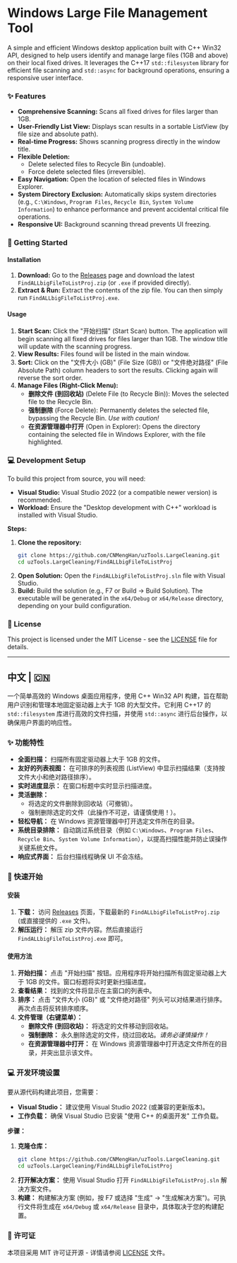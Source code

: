 # Windows Large File Management Tool

A simple and efficient Windows desktop application built with C++ Win32 API, designed to help users identify and manage large files (1GB and above) on their local fixed drives. It leverages the C++17 `std::filesystem` library for efficient file scanning and `std::async` for background operations, ensuring a responsive user interface.

### ✨ Features

*   **Comprehensive Scanning:** Scans all fixed drives for files larger than 1GB.
*   **User-Friendly List View:** Displays scan results in a sortable ListView (by file size and absolute path).
*   **Real-time Progress:** Shows scanning progress directly in the window title.
*   **Flexible Deletion:**
    *   Delete selected files to Recycle Bin (undoable).
    *   Force delete selected files (irreversible).
*   **Easy Navigation:** Open the location of selected files in Windows Explorer.
*   **System Directory Exclusion:** Automatically skips system directories (e.g., `C:\Windows`, `Program Files`, `Recycle Bin`, `System Volume Information`) to enhance performance and prevent accidental critical file operations.
*   **Responsive UI:** Background scanning thread prevents UI freezing.

### 🚀 Getting Started

#### Installation

1.  **Download:** Go to the [Releases](https://github.com/CNMengHan/uzTools.LargeCleaning/releases) page and download the latest `FindALLbigFileToListProj.zip` (or `.exe` if provided directly).
2.  **Extract & Run:** Extract the contents of the zip file. You can then simply run `FindALLbigFileToListProj.exe`.

#### Usage

1.  **Start Scan:** Click the "开始扫描" (Start Scan) button. The application will begin scanning all fixed drives for files larger than 1GB. The window title will update with the scanning progress.
2.  **View Results:** Files found will be listed in the main window.
3.  **Sort:** Click on the "文件大小 (GB)" (File Size (GB)) or "文件绝对路径" (File Absolute Path) column headers to sort the results. Clicking again will reverse the sort order.
4.  **Manage Files (Right-Click Menu):**
    *   **删除文件 (到回收站)** (Delete File (to Recycle Bin)): Moves the selected file to the Recycle Bin.
    *   **强制删除** (Force Delete): Permanently deletes the selected file, bypassing the Recycle Bin. *Use with caution!*
    *   **在资源管理器中打开** (Open in Explorer): Opens the directory containing the selected file in Windows Explorer, with the file highlighted.

### 💻 Development Setup

To build this project from source, you will need:

*   **Visual Studio:** Visual Studio 2022 (or a compatible newer version) is recommended.
*   **Workload:** Ensure the "Desktop development with C++" workload is installed with Visual Studio.

**Steps:**

1.  **Clone the repository:**
    ```bash
    git clone https://github.com/CNMengHan/uzTools.LargeCleaning.git
    cd uzTools.LargeCleaning/FindALLbigFileToListProj
    ```
2.  **Open Solution:** Open the `FindALLbigFileToListProj.sln` file with Visual Studio.
3.  **Build:** Build the solution (e.g., F7 or Build -> Build Solution). The executable will be generated in the `x64/Debug` or `x64/Release` directory, depending on your build configuration.

### 📄 License

This project is licensed under the MIT License - see the [LICENSE](LICENSE) file for details.

---

## 中文 | 🇨🇳

一个简单高效的 Windows 桌面应用程序，使用 C++ Win32 API 构建，旨在帮助用户识别和管理本地固定驱动器上大于 1GB 的大型文件。它利用 C++17 的 `std::filesystem` 库进行高效的文件扫描，并使用 `std::async` 进行后台操作，以确保用户界面的响应性。

### ✨ 功能特性

*   **全面扫描：** 扫描所有固定驱动器上大于 1GB 的文件。
*   **友好的列表视图：** 在可排序的列表视图 (ListView) 中显示扫描结果（支持按文件大小和绝对路径排序）。
*   **实时进度显示：** 在窗口标题中实时显示扫描进度。
*   **灵活删除：**
    *   将选定的文件删除到回收站（可撤销）。
    *   强制删除选定的文件（此操作不可逆，请谨慎使用！）。
*   **轻松导航：** 在 Windows 资源管理器中打开选定文件所在的目录。
*   **系统目录排除：** 自动跳过系统目录（例如 `C:\Windows`、`Program Files`、`Recycle Bin`、`System Volume Information`），以提高扫描性能并防止误操作关键系统文件。
*   **响应式界面：** 后台扫描线程确保 UI 不会冻结。

### 🚀 快速开始

#### 安装

1.  **下载：** 访问 [Releases](https://github.com/CNMengHan/uzTools.LargeCleaning/releases) 页面，下载最新的 `FindALLbigFileToListProj.zip` (或直接提供的 `.exe` 文件)。
2.  **解压运行：** 解压 zip 文件内容。然后直接运行 `FindALLbigFileToListProj.exe` 即可。

#### 使用方法

1.  **开始扫描：** 点击 "开始扫描" 按钮。应用程序将开始扫描所有固定驱动器上大于 1GB 的文件。窗口标题将实时更新扫描进度。
2.  **查看结果：** 找到的文件将显示在主窗口的列表中。
3.  **排序：** 点击 "文件大小 (GB)" 或 "文件绝对路径" 列头可以对结果进行排序。再次点击将反转排序顺序。
4.  **文件管理（右键菜单）：**
    *   **删除文件 (到回收站)：** 将选定的文件移动到回收站。
    *   **强制删除：** 永久删除选定的文件，绕过回收站。*请务必谨慎操作！*
    *   **在资源管理器中打开：** 在 Windows 资源管理器中打开选定文件所在的目录，并突出显示该文件。

### 💻 开发环境设置

要从源代码构建此项目，您需要：

*   **Visual Studio：** 建议使用 Visual Studio 2022 (或兼容的更新版本)。
*   **工作负载：** 确保 Visual Studio 已安装 "使用 C++ 的桌面开发" 工作负载。

**步骤：**

1.  **克隆仓库：**
    ```bash
    git clone https://github.com/CNMengHan/uzTools.LargeCleaning.git
    cd uzTools.LargeCleaning/FindALLbigFileToListProj
    ```
2.  **打开解决方案：** 使用 Visual Studio 打开 `FindALLbigFileToListProj.sln` 解决方案文件。
3.  **构建：** 构建解决方案 (例如，按 F7 或选择 "生成" -> "生成解决方案")。可执行文件将生成在 `x64/Debug` 或 `x64/Release` 目录中，具体取决于您的构建配置。

### 📄 许可证

本项目采用 MIT 许可证开源 - 详情请参阅 [LICENSE](LICENSE) 文件。
